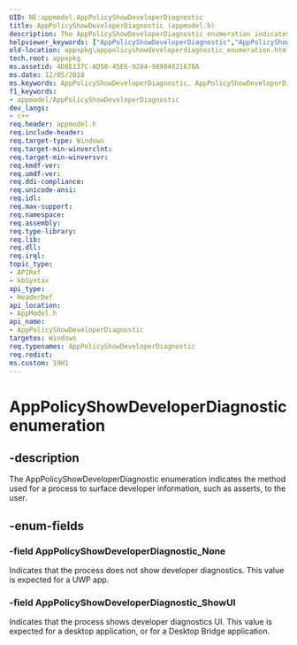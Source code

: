 ```yaml
---
UID: NE:appmodel.AppPolicyShowDeveloperDiagnostic
title: AppPolicyShowDeveloperDiagnostic (appmodel.h)
description: The AppPolicyShowDeveloperDiagnostic enumeration indicates the method used for a process to surface developer information, such as asserts, to the user.helpviewer_keywords: ["AppPolicyShowDeveloperDiagnostic","AppPolicyShowDeveloperDiagnostic enumeration [App packaging and management]","AppPolicyShowDeveloperDiagnostic_None","AppPolicyShowDeveloperDiagnostic_ShowUI","appmodel/AppPolicyShowDeveloperDiagnostic","appmodel/AppPolicyShowDeveloperDiagnostic_None","appmodel/AppPolicyShowDeveloperDiagnostic_ShowUI","appxpkg.apppolicyshowdeveloperdiagnostic_enumeration"]
old-location: appxpkg\apppolicyshowdeveloperdiagnostic_enumeration.htm
tech.root: appxpkg
ms.assetid: 4D8E137C-AD50-45E6-9284-98904021678A
ms.date: 12/05/2018
ms.keywords: AppPolicyShowDeveloperDiagnostic, AppPolicyShowDeveloperDiagnostic enumeration [App packaging and management], AppPolicyShowDeveloperDiagnostic_None, AppPolicyShowDeveloperDiagnostic_ShowUI, appmodel/AppPolicyShowDeveloperDiagnostic, appmodel/AppPolicyShowDeveloperDiagnostic_None, appmodel/AppPolicyShowDeveloperDiagnostic_ShowUI, appxpkg.apppolicyshowdeveloperdiagnostic_enumeration
f1_keywords:
- appmodel/AppPolicyShowDeveloperDiagnostic
dev_langs:
- c++
req.header: appmodel.h
req.include-header: 
req.target-type: Windows
req.target-min-winverclnt: 
req.target-min-winversvr: 
req.kmdf-ver: 
req.umdf-ver: 
req.ddi-compliance: 
req.unicode-ansi: 
req.idl: 
req.max-support: 
req.namespace: 
req.assembly: 
req.type-library: 
req.lib: 
req.dll: 
req.irql: 
topic_type:
- APIRef
- kbSyntax
api_type:
- HeaderDef
api_location:
- AppModel.h
api_name:
- AppPolicyShowDeveloperDiagnostic
targetos: Windows
req.typenames: AppPolicyShowDeveloperDiagnostic
req.redist: 
ms.custom: 19H1
---
```


# AppPolicyShowDeveloperDiagnostic enumeration


## -description


The AppPolicyShowDeveloperDiagnostic enumeration indicates the method used for a process to surface developer information, such as asserts, to the user.


## -enum-fields




### -field AppPolicyShowDeveloperDiagnostic_None

Indicates that the process does not show developer diagnostics. This value is expected for a UWP app.


### -field AppPolicyShowDeveloperDiagnostic_ShowUI

Indicates that the process shows developer diagnostics UI. This value is expected for a desktop application, or for a Desktop Bridge application.

